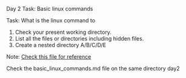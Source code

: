 Day 2 Task: Basic linux commands

Task: What is the linux command to 
1. Check your present working directory.
2. List all the files or directories including hidden files.
3. Create a nested directory A/B/C/D/E

Note: [Check this file for reference](basic_linux_commands.md)

Check the basic_linux_commands.md file on the same directory day2
